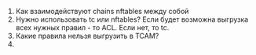 
1. Как взаимодействуют chains nftables между собой
2. Нужно использовать tc или nftables? 
		Если будет возможна выгрузка всех нужных правил - то ACL.
	Если нет, то tc.
3. Какие правила нельзя выгрузить в TCAM?
4.  
